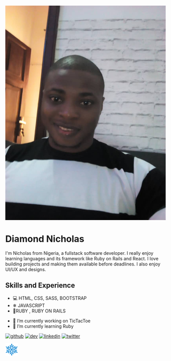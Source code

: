 ![Design and Development](https://github.com/diamond-nicholas/diamond-nicholas/blob/main/profile%20photo.jpeg)

# Diamond Nicholas
I'm Nicholas from Nigeria, a fullstack software developer. I really enjoy learning languages and its framework like Ruby on Rails and React. I love building projects and making them available before deadlines. I also enjoy UI/UX and designs.

## Skills and Experience
* 💻 HTML, CSS, SASS, BOOTSTRAP
* ❄ JAVASCRIPT
* 💎RUBY , RUBY ON RAILS

- 🔭 I’m currently working on TicTacToe 
- 🌱 I’m currently learning Ruby 


[<img src='https://cdn.jsdelivr.net/npm/simple-icons@3.0.1/icons/github.svg' alt='github' height='10'>](https://github.com/https://github.com/diamond-nicholas)  [<img src='https://cdn.jsdelivr.net/npm/simple-icons@3.0.1/icons/dev-dot-to.svg' alt='dev' height='40'>](https://dev.to/diamond-nicholas)  [<img src='https://cdn.jsdelivr.net/npm/simple-icons@3.0.1/icons/linkedin.svg' alt='linkedin' height='40'>](https://www.linkedin.com/in/https://www.linkedin.com/in/diamond-nicholas//)  [<img src='https://cdn.jsdelivr.net/npm/simple-icons@3.0.1/icons/twitter.svg' alt='twitter' height='40'>](https://twitter.com/https://twitter.com/diamondnich)  

<a href='https://archiveprogram.github.com/'><img src='https://raw.githubusercontent.com/acervenky/animated-github-badges/master/assets/acbadge.gif' width='40' height='40'></a> 


